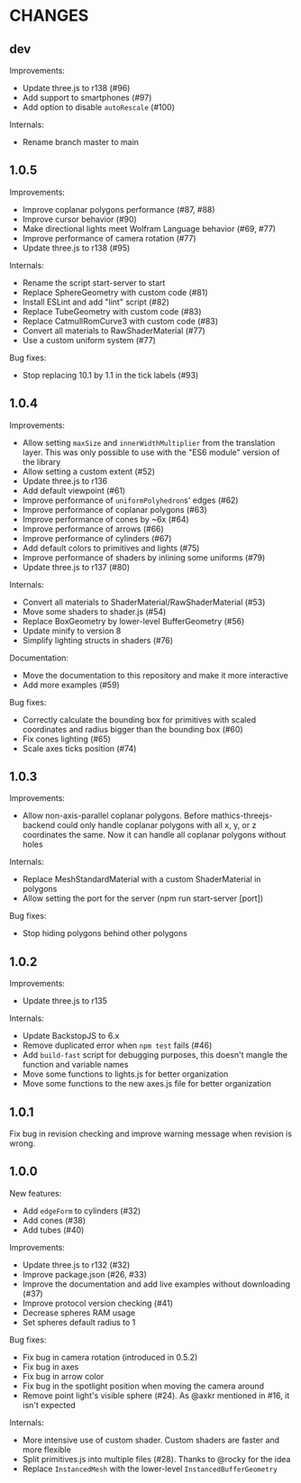 CHANGES
=======

dev
---

Improvements:
- Update three.js to r138 (#96)
- Add support to smartphones (#97)
- Add option to disable `autoRescale` (#100)

Internals:
- Rename branch master to main

1.0.5
-----

Improvements:
- Improve coplanar polygons performance (#87, #88)
- Improve cursor behavior (#90)
- Make directional lights meet Wolfram Language behavior (#69, #77)
- Improve performance of camera rotation (#77)
- Update three.js to r138 (#95)

Internals:
- Rename the script start-server to start
- Replace SphereGeometry with custom code (#81)
- Install ESLint and add "lint" script (#82)
- Replace TubeGeometry with custom code (#83)
- Replace CatmullRomCurve3 with custom code (#83)
- Convert all materials to RawShaderMaterial (#77)
- Use a custom uniform system (#77)

Bug fixes:
- Stop replacing 10.1 by 1.1 in the tick labels (#93)

1.0.4
-----

Improvements:
- Allow setting `maxSize` and `innerWidthMultiplier` from the translation layer. This was only possible to use with the "ES6 module" version of the library
- Allow setting a custom extent (#52)
- Update three.js to r136
- Add default viewpoint (#61)
- Improve performance of `uniformPolyhedron`s' edges (#62)
- Improve performance of coplanar polygons (#63)
- Improve performance of cones by ~6x (#64)
- Improve performance of arrows (#66)
- Improve performance of cylinders (#67)
- Add default colors to primitives and lights (#75)
- Improve performance of shaders by inlining some uniforms (#79)
- Update three.js to r137 (#80)

Internals:
- Convert all materials to ShaderMaterial/RawShaderMaterial (#53)
- Move some shaders to shader.js (#54)
- Replace BoxGeometry by lower-level BufferGeometry (#56)
- Update minify to version 8
- Simplify lighting structs in shaders (#76)

Documentation:
- Move the documentation to this repository and make it more interactive
- Add more examples (#59)

Bug fixes:
- Correctly calculate the bounding box for primitives with scaled coordinates and radius bigger than the bounding box (#60)
- Fix cones lighting (#65)
- Scale axes ticks position (#74)

1.0.3
-----

Improvements:
- Allow non-axis-parallel coplanar polygons. Before mathics-threejs-backend could only handle coplanar polygons with all x, y, or z coordinates the same. Now it can handle all coplanar polygons without holes

Internals:
- Replace MeshStandardMaterial with a custom ShaderMaterial in polygons
- Allow setting the port for the server (npm run start-server [port])

Bug fixes:
- Stop hiding polygons behind other polygons

1.0.2
-----

Improvements:
- Update three.js to r135

Internals:
- Update BackstopJS to 6.x
- Remove duplicated error when `npm test` fails (#46)
- Add `build-fast` script for debugging purposes, this doesn't mangle the function and variable names
- Move some functions to lights.js for better organization
- Move some functions to the new axes.js file for better organization

1.0.1
-----

Fix bug in revision checking and improve warning message when revision is wrong.

1.0.0
-----

New features:
- Add `edgeForm` to cylinders (#32)
- Add cones (#38)
- Add tubes (#40)

Improvements:
- Update three.js to r132 (#32)
- Improve package.json (#26, #33)
- Improve the documentation and add live examples without downloading (#37)
- Improve protocol version checking (#41)
- Decrease spheres RAM usage
- Set spheres default radius to 1

Bug fixes:
- Fix bug in camera rotation (introduced in 0.5.2)
- Fix bug in axes
- Fix bug in arrow color
- Fix bug in the spotlight position when moving the camera around
- Remove point light's visible sphere (#24). As @axkr mentioned in #16, it isn't expected

Internals:
- More intensive use of custom shader. Custom shaders are faster and more flexible
- Split primitives.js into multiple files (#28). Thanks to @rocky for the idea
- Replace `InstancedMesh` with the lower-level `InstancedBufferGeometry`
